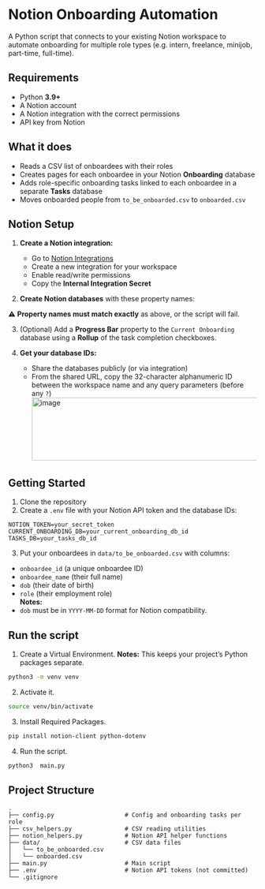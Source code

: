 # Notion Onboarding Automation

A Python script that connects to your existing Notion workspace to automate onboarding for multiple role types (e.g. intern, freelance, minijob, part-time, full-time).

## Requirements

- Python **3.9+**
- A Notion account
- A Notion integration with the correct permissions
- API key from Notion

## What it does

- Reads a CSV list of onboardees with their roles
- Creates pages for each onboardee in your Notion **Onboarding** database
- Adds role-specific onboarding tasks linked to each onboardee in a separate **Tasks** database
- Moves onboarded people from `to_be_onboarded.csv` to `onboarded.csv`

## Notion Setup

1. **Create a Notion integration:**

   - Go to [Notion Integrations](https://www.notion.so/profile/integrations)
   - Create a new integration for your workspace
   - Enable read/write permissions
   - Copy the **Internal Integration Secret**

2. **Create Notion databases** with these property names:

⚠ **Property names must match exactly** as above, or the script will fail.

3. (Optional) Add a **Progress Bar** property to the `Current Onboarding` database using a **Rollup** of the task completion checkboxes.

4. **Get your database IDs:**
   - Share the databases publicly (or via integration)
   - From the shared URL, copy the 32-character alphanumeric ID between the workspace name and any query parameters (before any `?`)
     <img width="1502" height="128" alt="image" src="https://github.com/user-attachments/assets/4eeba417-7ee1-4137-8750-cb008aaf047b" />

## Getting Started

1. Clone the repository
2. Create a `.env` file with your Notion API token and the database IDs:

```
NOTION_TOKEN=your_secret_token
CURRENT_ONBOARDING_DB=your_current_onboarding_db_id
TASKS_DB=your_tasks_db_id
```

3. Put your onboardees in `data/to_be_onboarded.csv` with columns:

- `onboardee_id` (a unique onboardee ID)
- `onboardee_name` (their full name)
- `dob` (their date of birth)
- `role` (their employment role)  
  **Notes:**
- `dob` must be in `YYYY-MM-DD` format for Notion compatibility.

## Run the script

1. Create a Virtual Environment.
   **Notes:**
   This keeps your project’s Python packages separate.

```bash
python3 -m venv venv
```

2. Activate it.

```bash
source venv/bin/activate
```

3. Install Required Packages.

```bash
pip install notion-client python-dotenv
```

4. Run the script.

```bash
python3  main.py
```

## Project Structure

```
.
├── config.py                    # Config and onboarding tasks per role
├── csv_helpers.py               # CSV reading utilities
├── notion_helpers.py            # Notion API helper functions
├── data/                        # CSV data files
│   └── to_be_onboarded.csv
│   └── onboarded.csv
├── main.py                      # Main script
├── .env                         # Notion API tokens (not committed)
└── .gitignore
```

